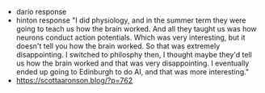- dario response
- hinton response
"I did physiology, and in the summer term they were going to teach us how the brain worked. And all they taught us was how neurons conduct action potentials. Which was very interesting, but it doesn't tell you how the brain worked. So that was extremely disappointing. I switched to philosphy then, I thought maybe they'd tell us how the brain worked and that was very disappointing. I eventually ended up going to Edinburgh to do AI, and that was more interesting."
- https://scottaaronson.blog/?p=762
